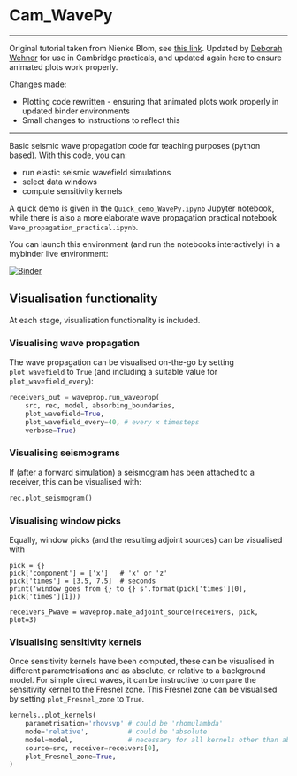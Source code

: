 # Cam_WavePy

--------------------------------

Original tutorial taken from Nienke Blom, see [this link](https://github.com/Phlos/WavePy). Updated by [Deborah Wehner](https://github.com/deborahwehner/Cam_WavePy) for use in Cambridge practicals, and updated again here to ensure animated plots work properly.

Changes made:
- Plotting code rewritten - ensuring that animated plots work properly in updated binder environments
- Small changes to instructions to reflect this
--------------------------------

Basic seismic wave propagation code for teaching purposes (python based). With this code, you can:

* run elastic seismic wavefield simulations
* select data windows
* compute sensitivity kernels

A quick demo is given in the `Quick_demo_WavePy.ipynb` Jupyter notebook, while there is also a more elaborate wave propagation practical notebook `Wave_propagation_practical.ipynb`. 

You can launch this environment (and run the notebooks interactively) in a mybinder live environment:

[![Binder](https://gesis.mybinder.org/badge_logo.svg)](https://gesis.mybinder.org/v2/gh/willpizii/Cam_WavePy/HEAD)

## Visualisation functionality
At each stage, visualisation functionality is included. 

### Visualising wave propagation
The wave propagation can be visualised on-the-go by setting `plot_wavefield` to `True` (and including a suitable value for `plot_wavefield_every`):
```python
receivers_out = waveprop.run_waveprop(
    src, rec, model, absorbing_boundaries, 
    plot_wavefield=True, 
    plot_wavefield_every=40, # every x timesteps
    verbose=True)
```

### Visualising seismograms
If (after a forward simulation) a seismogram has been attached to a receiver, this can be visualised with:
```python
rec.plot_seismogram()
```

### Visualising window picks
Equally, window picks (and the resulting adjoint sources) can be visualised with
```pytho
pick = {}
pick['component'] = ['x']   # 'x' or 'z'
pick['times'] = [3.5, 7.5]  # seconds
print('window goes from {} to {} s'.format(pick['times'][0], pick['times'][1]))

receivers_Pwave = waveprop.make_adjoint_source(receivers, pick, plot=3)
```

### Visualising sensitivity kernels
Once sensitivity kernels have been computed, these can be visualised in different parametrisations and as absolute, or relative to a background model. For simple direct waves, it can be instructive to compare the sensitivity kernel to the Fresnel zone. This Fresnel zone can be visualised by setting `plot_Fresnel_zone` to `True`.
```python
kernels..plot_kernels(
    parametrisation='rhovsvp' # could be 'rhomulambda'
    mode='relative',          # could be 'absolute'
    model=model,              # necessary for all kernels other than absolute rhomulambda
    source=src, receiver=receivers[0], 
    plot_Fresnel_zone=True,
)
